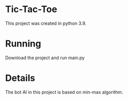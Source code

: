# Tic-Tac-Toe

This project was created in python 3.9.

# Running

Download the project and run main.py

# Details

The bot AI in this project is based on min-max algorithm.
